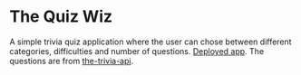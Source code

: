 # The Quiz Wiz

A simple trivia quiz application where the user can chose between different categories, difficulties and number of questions.
[Deployed app](https://thequizwiz.netlify.app/).
The questions are from [the-trivia-api](https://the-trivia-api.com/).
